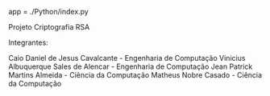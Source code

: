 app = ./Python/index.py

Projeto Criptografia RSA

Integrantes: 

  Caio Daniel de Jesus Cavalcante - Engenharia de Computação
  Vinicius Albuquerque Sales de Alencar - Engenharia de Computação
  Jean Patrick Martins Almeida - Ciência da Computação
  Matheus Nobre Casado - Ciência da Computação
  
  
